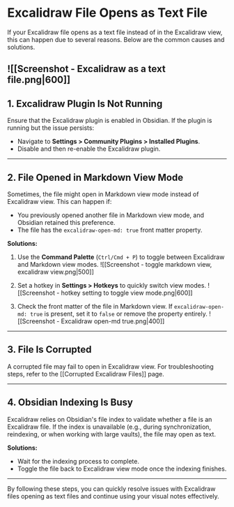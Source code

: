 # Excalidraw File Opens as Text File

If your Excalidraw file opens as a text file instead of in the Excalidraw view, this can happen due to several reasons. Below are the common causes and solutions.

![[Screenshot - Excalidraw as a text file.png|600]]
---

## 1. Excalidraw Plugin Is Not Running

Ensure that the Excalidraw plugin is enabled in Obsidian. If the plugin is running but the issue persists:
- Navigate to **Settings > Community Plugins > Installed Plugins**.
- Disable and then re-enable the Excalidraw plugin.

---
## 2. File Opened in Markdown View Mode

Sometimes, the file might open in Markdown view mode instead of Excalidraw view. This can happen if:
- You previously opened another file in Markdown view mode, and Obsidian retained this preference.
- The file has the `excalidraw-open-md: true` front matter property.

**Solutions:**
1. Use the **Command Palette** (`Ctrl/Cmd + P`) to toggle between Excalidraw and Markdown view modes.
![[Screenshot - toggle markdown view, excalidraw view.png|500]]

2. Set a hotkey in **Settings > Hotkeys** to quickly switch view modes.
![[Screenshot - hotkey setting to toggle view mode.png|600]]

3. Check the front matter of the file in Markdown view. If `excalidraw-open-md: true` is present, set it to `false` or remove the property entirely.
![[Screenshot - Excalidraw open-md true.png|400]]
---

## 3. File Is Corrupted

A corrupted file may fail to open in Excalidraw view. For troubleshooting steps, refer to the [[Corrupted Excalidraw Files]] page.

---

## 4. Obsidian Indexing Is Busy

Excalidraw relies on Obsidian's file index to validate whether a file is an Excalidraw file. If the index is unavailable (e.g., during synchronization, reindexing, or when working with large vaults), the file may open as text.

**Solutions:**
- Wait for the indexing process to complete.
- Toggle the file back to Excalidraw view mode once the indexing finishes.

---

By following these steps, you can quickly resolve issues with Excalidraw files opening as text files and continue using your visual notes effectively.
